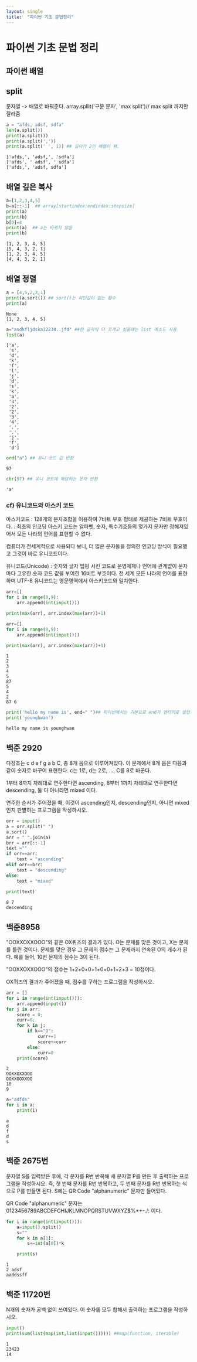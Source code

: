 ```yaml
---
layout: single
title:  "파이썬 기초 문법정리"
---
```


# 파이썬 기초 문법 정리

## 파이썬 배열

## split
문자열 -> 배열로 바꿔준다.
array.spllit('구분 문자', 'max split')// max split 까지만 잘라줌


```python
a = "afds, adsf, sdfa"
len(a.split())
print(a.split())
print(a.split(','))
print(a.split(' ', 1)) ## 길이가 2인 배열이 됌.
```

    ['afds,', 'adsf,', 'sdfa']
    ['afds', ' adsf', ' sdfa']
    ['afds,', 'adsf, sdfa']


##  배열 깊은 복사


```python
a=[1,2,3,4,5]  
b=a[::-1]  ## array[startindex:endindex:stepsize]
print(a)
print(b)
b[0]=4
print(a)  ## a는 바뀌지 않음
print(b)
```

    [1, 2, 3, 4, 5]
    [5, 4, 3, 2, 1]
    [1, 2, 3, 4, 5]
    [4, 4, 3, 2, 1]


## 배열 정렬


```python
a = [4,5,2,3,1]
print(a.sort()) ## sort()는 리턴값이 없는 함수
print(a)
```

    None
    [1, 2, 3, 4, 5]



```python
a="asdkfljdska32234..jfd" ##한 글자씩 다 쪼개고 싶을때는 list 메소드 사용
list(a)
```




    ['a',
     's',
     'd',
     'k',
     'f',
     'l',
     'j',
     'd',
     's',
     'k',
     'a',
     '3',
     '2',
     '2',
     '3',
     '4',
     '.',
     '.',
     'j',
     'f',
     'd']




```python
ord("a") ## 유니 코드 값 반환
```




    97




```python
chr(97) ## 유니 코드에 해당하는 문자 반환
```




    'a'



### cf) 유니코드와 아스키 코드

아스키코드 : 128개의 문자조합을 이용하여 7비트 부호 형태로 제공하는 7비트 부호이다. : 최초의 인코딩
아스키 코드는 알파벳, 숫자, 특수기호등의 몇가지 문자만 정해져있어서 모든 나라의 언어를 표현할 수 없다.

컴퓨터가 전세계적으로 사용되다 보니, 더 많은 문자들을 정의한 인코딩 방식이 필요했고 그것이 바로 유니코드이다.

유니코드(Unicode) : 숫자와 글자 맵핑 시킨 코드로 운영체제나 언어에 관계없이 문자마다 고유한 숫자 코드 값을 부여한 16비트 부호이다. 
전 세계 모든 나라의 언어를 표현하며 UTF-8 유니코드는 영문영역에서 아스키코드와 일치한다.




```python
arr=[]
for i in range(0,9):
    arr.append(int(input()))

print(max(arr), arr.index(max(arr))+1)
```


```python
arr=[]
for i in range(0,9):
    arr.append(int(input()))

print(max(arr), arr.index(max(arr))+1)
```

    1
    2
    3
    4
    5
    87
    5
    4
    2
    87 6



```python
print('hello my name is', end=" ")## 파이썬에서는 기본으로 end가 엔터키로 설정되어있다. 따라서 줄바꿈없이하고 싶으면 이렇게 바꿔주면 됌.
print('younghwan')
```

    hello my name is younghwan


## 백준 2920

다장조는 c d e f g a b C, 총 8개 음으로 이루어져있다. 이 문제에서 8개 음은 다음과 같이 숫자로 바꾸어 표현한다. c는 1로, d는 2로, ..., C를 8로 바꾼다.

1부터 8까지 차례대로 연주한다면 ascending, 8부터 1까지 차례대로 연주한다면 descending, 둘 다 아니라면 mixed 이다.

연주한 순서가 주어졌을 때, 이것이 ascending인지, descending인지, 아니면 mixed인지 판별하는 프로그램을 작성하시오.


```python
orr = input()
a = orr.split(" ")
a.sort()
arr = " ".join(a)
brr = arr[::-1]
text =""
if orr==arr:
    text = "ascending"
elif orr==brr:
    text = "descending"
else:
    text = "mixed"
    
print(text)
```

    8 7
    descending


## 백준8958
"OOXXOXXOOO"와 같은 OX퀴즈의 결과가 있다. O는 문제를 맞은 것이고, X는 문제를 틀린 것이다. 문제를 맞은 경우 그 문제의 점수는 그 문제까지 연속된 O의 개수가 된다. 예를 들어, 10번 문제의 점수는 3이 된다.

"OOXXOXXOOO"의 점수는 1+2+0+0+1+0+0+1+2+3 = 10점이다.

OX퀴즈의 결과가 주어졌을 때, 점수를 구하는 프로그램을 작성하시오.


```python
arr = []
for i in range(int(input())):
    arr.append(input())
for j in arr:
    score = 0;
    curr=0;
    for k in j:
        if k=="O":
            curr+=1
            score+=curr
        else:
            curr=0
    print(score)
```

    2
    OOXXOXXOOO
    OOXXOOXXOO
    10
    9



```python
a="adfds"
for i in a:
    print(i)
```

    a
    d
    f
    d
    s


## 백준 2675번
문자열 S를 입력받은 후에, 각 문자를 R번 반복해 새 문자열 P를 만든 후 출력하는 프로그램을 작성하시오. 즉, 첫 번째 문자를 R번 반복하고, 두 번째 문자를 R번 반복하는 식으로 P를 만들면 된다. S에는 QR Code "alphanumeric" 문자만 들어있다.

QR Code "alphanumeric" 문자는 0123456789ABCDEFGHIJKLMNOPQRSTUVWXYZ\$%*+-./: 이다.


```python
for i in range(int(input())):
    a=input().split()
    s=""
    for k in a[1]:
        s+=int(a[0])*k

    print(s)
```

    1
    2 adsf
    aaddssff


## 백준 11720번
N개의 숫자가 공백 없이 쓰여있다. 이 숫자를 모두 합해서 출력하는 프로그램을 작성하시오.




```python
input()
print(sum(list(map(int,list(input()))))) ##map(function, iterable)
```

    1
    23423
    14

